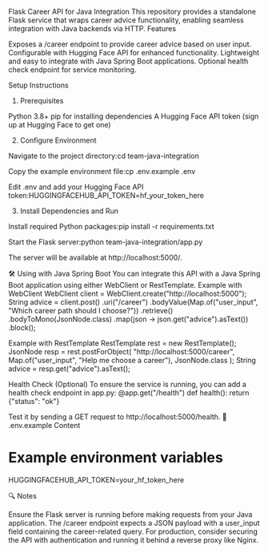 Flask Career API for Java Integration
This repository provides a standalone Flask service that wraps career advice functionality, enabling seamless integration with Java backends via HTTP.
 Features

Exposes a /career endpoint to provide career advice based on user input.
Configurable with Hugging Face API for enhanced functionality.
Lightweight and easy to integrate with Java Spring Boot applications.
Optional health check endpoint for service monitoring.

Setup Instructions
1. Prerequisites

Python 3.8+
pip for installing dependencies
A Hugging Face API token (sign up at Hugging Face to get one)

2. Configure Environment

Navigate to the project directory:cd team-java-integration


Copy the example environment file:cp .env.example .env


Edit .env and add your Hugging Face API token:HUGGINGFACEHUB_API_TOKEN=hf_your_token_here



3. Install Dependencies and Run

Install required Python packages:pip install -r requirements.txt


Start the Flask server:python team-java-integration/app.py


The server will be available at http://localhost:5000/.

🛠️ Using with Java Spring Boot
You can integrate this API with a Java Spring Boot application using either WebClient or RestTemplate.
Example with WebClient
WebClient client = WebClient.create("http://localhost:5000");
String advice = client.post()
    .uri("/career")
    .bodyValue(Map.of("user_input", "Which career path should I choose?"))
    .retrieve()
    .bodyToMono(JsonNode.class)
    .map(json -> json.get("advice").asText())
    .block();

Example with RestTemplate
RestTemplate rest = new RestTemplate();
JsonNode resp = rest.postForObject(
    "http://localhost:5000/career",
    Map.of("user_input", "Help me choose a career"),
    JsonNode.class
);
String advice = resp.get("advice").asText();

 Health Check (Optional)
To ensure the service is running, you can add a health check endpoint in app.py:
@app.get("/health")
def health():
    return {"status": "ok"}

Test it by sending a GET request to http://localhost:5000/health.
📄 .env.example Content
# Example environment variables
HUGGINGFACEHUB_API_TOKEN=your_hf_token_here

🔍 Notes

Ensure the Flask server is running before making requests from your Java application.
The /career endpoint expects a JSON payload with a user_input field containing the career-related query.
For production, consider securing the API with authentication and running it behind a reverse proxy like Nginx.
